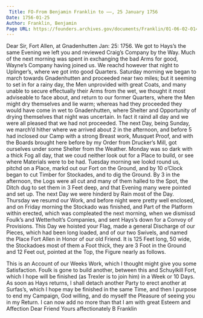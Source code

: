 ```yaml
---
 Title: FO-From Benjamin Franklin to ——, 25 January 1756
Date: 1756-01-25
Author: Franklin, Benjamin
Page URL: https://founders.archives.gov/documents/Franklin/01-06-02-0149
---
```


Dear Sir,
Fort Allen, at Gnadenhutten Jan: 25: 1756.
We got to Hays’s the same Evening we left you and reviewed Craig’s Company by the Way. Much of the next morning was spent in exchanging the bad Arms for good, Wayne’s Company having joined us. We reachd however that night to Uplinger’s, where we got into good Quarters.
Saturday morning we began to march towards Gnadenhutten and proceeded near two miles; but it seeming to set in for a rainy day, the Men unprovided with great Coats, and many unable to secure effectually their Arms from the wet, we thought it most adviseable to face about, and return to our former Quarters, where the Men might dry themselves and lie warm; whereas had they proceeded they would have come in wet to Gnadenhutten, where Shelter and Opportunity of drying themselves that night was uncertain. In fact it raind all day and we were all pleased that we had not proceeded. The next Day, being Sunday, we march’d hither where we arrived about 2 in the afternoon, and before 5 had inclosed our Camp with a strong Breast work, Musquet Proof, and with the Boards brought here before by my Order from Drucker’s Mill, got ourselves under some Shelter from the Weather. Monday was so dark with a thick Fog all day, that we coud neither look out for a Place to build, or see where Materials were to be had. Tuesday morning we lookd round us, pitchd on a Place, markd out our Fort on the Ground, and by 10 o’Clock began to cut Timber for Stockades, and to dig the Ground. By 3 in the afternoon, the Logs were all cut and many of them halled to the Spot, the Ditch dug to set them in 3 Feet deep, and that Evening many were pointed and set up. The next Day we were hinderd by Rain most of the Day. Thursday we resumd our Work, and before night were pretty well enclosed, and on Friday morning the Stockado was finished, and Part of the Platform within erected, which was compleated the next morning, when we dismissd Foulk’s and Wetterholt’s Companies, and sent Hays’s down for a Convoy of Provisions. This Day we hoisted your Flag, made a general Discharge of our Pieces, which had been long loaded, and of our two Swivels, and named the Place Fort Allen in Honor of our old Friend. It is 125 Feet long, 50 wide, the Stockadoes most of them a Foot thick, they are 3 Foot in the Ground and 12 Feet out, pointed at the Top, the Figure nearly as follows.

This is an Account of our Weeks Work, which I thought might give you some Satisfaction.
Foulk is gone to build another, between this and Schuylkill Fort, which I hope will be finished (as Trexler is to join him) in a Week or 10 Days. As soon as Hays returns, I shall detach another Party to erect another at Surfas’s, which I hope may be finished in the same Time, and then I purpose to end my Campaign, God willing, and do myself the Pleasure of seeing you in my Return. I can now add no more than that I am with great Esteem and Affection Dear Friend Yours affectionately
B Franklin

